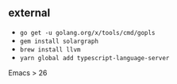 ## external

- `go get -u golang.org/x/tools/cmd/gopls`
- `gem install solargraph`
- `brew install llvm`
- `yarn global add typescript-language-server`

Emacs > 26
